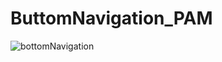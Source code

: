# ButtomNavigation_PAM
![bottomNavigation](https://github.com/Iqbaal230902/ButtomNavigation_PAM/assets/95160015/f4746220-9e2b-4b8c-9934-1e06258c0b70)
